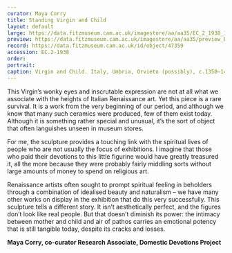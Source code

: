 ```yaml
---
curator: Maya Corry
title: Standing Virgin and Child
layout: default
large: https://data.fitzmuseum.cam.ac.uk/imagestore/aa/aa35/EC_2_1938_1_201604_kly25_dc2.jpg
preview: https://data.fitzmuseum.cam.ac.uk/imagestore/aa/aa35/preview_EC_2_1938_2_201604_kly25_dc2.jpg
record: https://data.fitzmuseum.cam.ac.uk/id/object/47359
accession: EC.2-1938
order:
portrait:
caption: Virgin and Child. Italy, Umbria, Orvieto (possibly), c.1350–1450, tin-glazed earthenware (maiolica), 32 x 18 cm. Cambridge, Fitzwilliam Museum, ec.2-1938.
---
```


This Virgin’s wonky eyes and inscrutable expression are not at all what we associate with the heights of Italian Renaissance art. Yet this piece is a rare survival. It is a work from the very beginning of our period, and although we know that many such ceramics were produced, few of them exist today. Although it is something rather special and unusual, it’s the sort of object that often languishes unseen in museum stores.

For me, the sculpture provides a touching link with the spiritual lives of people who are not usually the focus of exhibitions. I imagine that those who paid their devotions to this little figurine would have greatly treasured it, all the more because they were probably fairly middling sorts without large amounts of money to spend on religious art.

Renaissance artists often sought to prompt spiritual feeling in beholders through a combination of idealised beauty and naturalism – we have many other works on display in the exhibition that do this very successfully. This sculpture tells a different story. It isn’t aesthetically perfect, and the figures don’t look like real people. But that doesn’t diminish its power: the intimacy between mother and child and air of pathos carries an emotional potency that is still tangible today, despite its cracks and losses.

**Maya Corry, co-curator Research Associate, Domestic Devotions Project**
